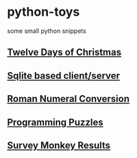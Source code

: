 # python-toys
some small python snippets
## [Twelve Days of Christmas](twelveDays)
## [Sqlite based client/server](carhire)
## [Roman Numeral Conversion](romanNumerals)
## [Programming Puzzles](puzzles)
## [Survey Monkey Results](survey-monkey)
